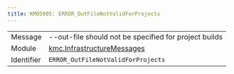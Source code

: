 ```yaml
---
title: KM05005: ERROR_OutFileNotValidForProjects
---
```


|            |           |
|------------|---------- |
| Message    | \-\-out\-file should not be specified for project builds |
| Module     | [kmc.InfrastructureMessages](kmc.infrastructuremessages) |
| Identifier | `ERROR_OutFileNotValidForProjects` |


